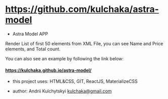 # https://github.com/kulchaka/astra-model


- Astra Model APP

Render List of first 50 elements from XML File, 
you can see Name and Price elements, and Total count. 

You can also see an example by following the link below:

#### https://kulchaka.github.io/astra-model/

- this project uses: HTML&CSS, GIT, ReactJS, MaterializeCSS

- author: Andrii Kulchytskyi <kulchaka@gmail.com>

